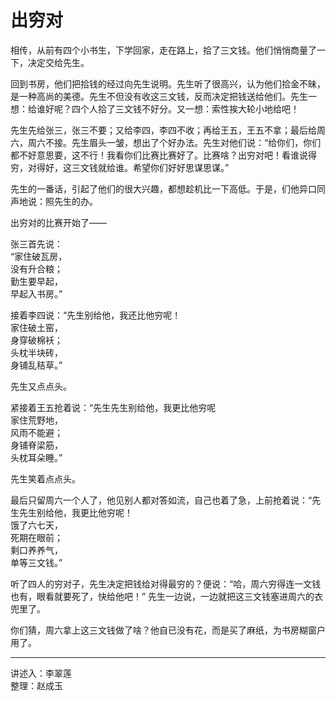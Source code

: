 # 出穷对

相传，从前有四个小书生，下学回家，走在路上，拾了三文钱。他们悄悄商量了一下，决定交给先生。

回到书房，他们把拾钱的经过向先生说明。先生听了很高兴，认为他们拾金不昧，是一种高尚的美德。先生不但没有收这三文钱，反而决定把钱送给他们。先生一想：给谁好呢？四个人拾了三文钱不好分。又一想：索性挨大轮小地给吧！

先生先给张三，张三不要；又给李四，李四不收；再给王五，王五不拿；最后给周六，周六不接。先生眉头一皱，想出了个好办法。先生对他们说：“给你们，你们都不好意思要，这不行！我看你们比赛比赛好了。比赛啥？出穷对吧！看谁说得穷，对得好，这三文钱就给谁。希望你们好好思谋思谋。”

先生的一番话，引起了他们的很大兴趣，都想趁机比一下高低。于是，们他异口同声地说：照先生的办。

出穷对的比赛开始了——

张三首先说：  
    “家住破瓦房，  
    没有升合粮；  
    勤生要早起，  
    早起入书房。”

接着李四说：“先生别给他，我还比他穷呢！  
    家住破土窑，  
    身穿破棉袄；  
    头枕半块砖，  
    身铺乱秸草。”

先生又点点头。

紧接着王五抢着说：“先生先生别给他，我更比他穷呢  
    家住荒野地，  
    风雨不能避；  
    身铺脊梁筋，  
    头枕耳朵睡。”

先生笑着点点头。

最后只留周六一个人了，他见别人都对答如流，自己也着了急，上前抢着说：“先生先生别给他，我更比他穷呢！  
    饿了六七天，  
    死期在眼前；  
    剩口养养气，  
    单等三文钱。”

听了四人的穷对子，先生决定把钱给对得最穷的？便说：“哈，周六穷得连一文钱也有，眼看就要死了，快给他吧！” 先生一边说，一边就把这三文钱塞进周六的衣兜里了。

你们猜，周六拿上这三文钱做了啥？他自已没有花，而是买了麻纸，为书房糊窗户用了。

---

讲述入：李翠莲  
整理：赵成玉